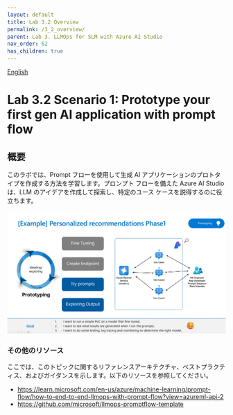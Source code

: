 ```yaml
---
layout: default
title: Lab 3.2 Overview
permalink: /3_2_overview/
parent: Lab 3. LLMOps for SLM with Azure AI Studio
nav_order: 62
has_children: true
---
```


[English](README.md)

# Lab 3.2 Scenario 1: Prototype your first gen AI application with prompt flow

## 概要
このラボでは、Prompt フローを使用して生成 AI アプリケーションのプロトタイプを作成する方法を学習します。プロンプト フローを備えた Azure AI Studio は、LLM のアイデアを作成して探索し、特定のユース ケースを説得するのに役立ちます。 

![LLMOpsの](images/prototyping_requirements.jpg)

### その他のリソース
ここでは、このトピックに関するリファレンスアーキテクチャ、ベストプラクティス、およびガイダンスを示します。以下のリソースを参照してください。 

- https://learn.microsoft.com/en-us/azure/machine-learning/prompt-flow/how-to-end-to-end-llmops-with-prompt-flow?view=azureml-api-2
- https://github.com/microsoft/llmops-promptflow-template
